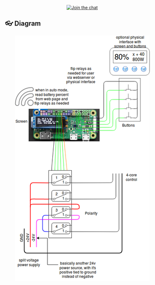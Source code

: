 <p align="center">
  <a href="https://discord.gg/Kvx67Wz"><img src="https://img.shields.io/discord/584613841560666144.svg?color=blue&label=discord&logo=discord" alt="Join the chat"></a>
</p>

## :eyeglasses: Diagram

<p align="center">
  <a href="https://github.com/ITZVGcGPmO/kris-harbour-turbine">
    <img src="https://raw.githubusercontent.com/ITZVGcGPmO/kris-harbour-turbine/versiontwo/diagram.png" alt="diagram">
  </a>
</p>
